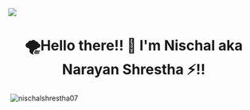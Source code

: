 
<img src="https://camo.githubusercontent.com/f68e1dadfdb6904f8320b8f20e1794d39efeb536fbe9b5d9891a64e5bb730b0a/68747470733a2f2f7777772e63617265657267756964652e636f6d2f6361726565722f77702d636f6e74656e742f75706c6f6164732f323032302f30332f67697068792d372e676966" />
<h1 align="center">🌪️Hello there!! 👋 I'm Nischal aka Narayan Shrestha ⚡‼️</h1>
<p>&nbsp;<img align="center" src="https://github-readme-stats.vercel.app/api?username=nischalshrestha07&show_icons=true&locale=en" alt="nischalshrestha07" /></p>


